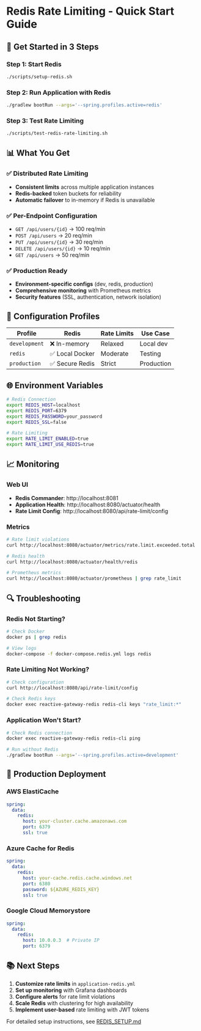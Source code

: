 # Redis Rate Limiting - Quick Start Guide

## 🚀 Get Started in 3 Steps

### Step 1: Start Redis
```bash
./scripts/setup-redis.sh
```

### Step 2: Run Application with Redis
```bash
./gradlew bootRun --args='--spring.profiles.active=redis'
```

### Step 3: Test Rate Limiting
```bash
./scripts/test-redis-rate-limiting.sh
```

## 📊 What You Get

### ✅ Distributed Rate Limiting
- **Consistent limits** across multiple application instances
- **Redis-backed** token buckets for reliability
- **Automatic failover** to in-memory if Redis is unavailable

### ✅ Per-Endpoint Configuration
- `GET /api/users/{id}` → 100 req/min
- `POST /api/users` → 20 req/min  
- `PUT /api/users/{id}` → 30 req/min
- `DELETE /api/users/{id}` → 10 req/min
- `GET /api/users` → 50 req/min

### ✅ Production Ready
- **Environment-specific configs** (dev, redis, production)
- **Comprehensive monitoring** with Prometheus metrics
- **Security features** (SSL, authentication, network isolation)

## 🔧 Configuration Profiles

| Profile | Redis | Rate Limits | Use Case |
|---------|-------|-------------|----------|
| `development` | ❌ In-memory | Relaxed | Local dev |
| `redis` | ✅ Local Docker | Moderate | Testing |
| `production` | ✅ Secure Redis | Strict | Production |

## 🌐 Environment Variables

```bash
# Redis Connection
export REDIS_HOST=localhost
export REDIS_PORT=6379
export REDIS_PASSWORD=your_password
export REDIS_SSL=false

# Rate Limiting
export RATE_LIMIT_ENABLED=true
export RATE_LIMIT_USE_REDIS=true
```

## 📈 Monitoring

### Web UI
- **Redis Commander**: http://localhost:8081
- **Application Health**: http://localhost:8080/actuator/health
- **Rate Limit Config**: http://localhost:8080/api/rate-limit/config

### Metrics
```bash
# Rate limit violations
curl http://localhost:8080/actuator/metrics/rate.limit.exceeded.total

# Redis health
curl http://localhost:8080/actuator/health/redis

# Prometheus metrics
curl http://localhost:8080/actuator/prometheus | grep rate_limit
```

## 🔍 Troubleshooting

### Redis Not Starting?
```bash
# Check Docker
docker ps | grep redis

# View logs
docker-compose -f docker-compose.redis.yml logs redis
```

### Rate Limiting Not Working?
```bash
# Check configuration
curl http://localhost:8080/api/rate-limit/config

# Check Redis keys
docker exec reactive-gateway-redis redis-cli keys "rate_limit:*"
```

### Application Won't Start?
```bash
# Check Redis connection
docker exec reactive-gateway-redis redis-cli ping

# Run without Redis
./gradlew bootRun --args='--spring.profiles.active=development'
```

## 🚀 Production Deployment

### AWS ElastiCache
```yaml
spring:
  data:
    redis:
      host: your-cluster.cache.amazonaws.com
      port: 6379
      ssl: true
```

### Azure Cache for Redis
```yaml
spring:
  data:
    redis:
      host: your-cache.redis.cache.windows.net
      port: 6380
      password: ${AZURE_REDIS_KEY}
      ssl: true
```

### Google Cloud Memorystore
```yaml
spring:
  data:
    redis:
      host: 10.0.0.3  # Private IP
      port: 6379
```

## 📚 Next Steps

1. **Customize rate limits** in `application-redis.yml`
2. **Set up monitoring** with Grafana dashboards
3. **Configure alerts** for rate limit violations
4. **Scale Redis** with clustering for high availability
5. **Implement user-based** rate limiting with JWT tokens

For detailed setup instructions, see [REDIS_SETUP.md](REDIS_SETUP.md)